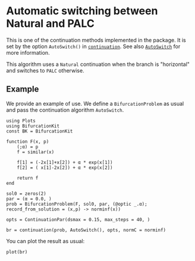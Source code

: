 # Automatic switching between Natural and PALC 

This is one of the continuation methods implemented in the package. It is set by the option `AutoSwitch()` in [`continuation`](@ref). See also [`AutoSwitch`](@ref) for more information.

This algorithm uses a `Natural` continuation when the branch is "horizontal" and switches to `PALC` otherwise.

## Example

We provide an example of use. We define a `BifurcationProblem` as usual and pass the continuation algorithm `AutoSwitch`.

```@example AutoSwitch
using Plots
using BifurcationKit
const BK = BifurcationKit

function F(x, p)
	(;α) = p
	f = similar(x)

	f[1] = (-2x[1]+x[2]) + α * exp(x[1])
	f[2] = ( x[1]-2x[2]) + α * exp(x[2])

	return f
end

sol0 = zeros(2)
par = (α = 0.0, )
prob = BifurcationProblem(F, sol0, par, (@optic _.α); record_from_solution = (x,p) -> norminf(x))
```

```@example AutoSwitch
opts = ContinuationPar(dsmax = 0.15, max_steps = 40, )

br = continuation(prob, AutoSwitch(), opts, normC = norminf)
```

You can plot the result as usual:

```@example AutoSwitch
plot(br)
```